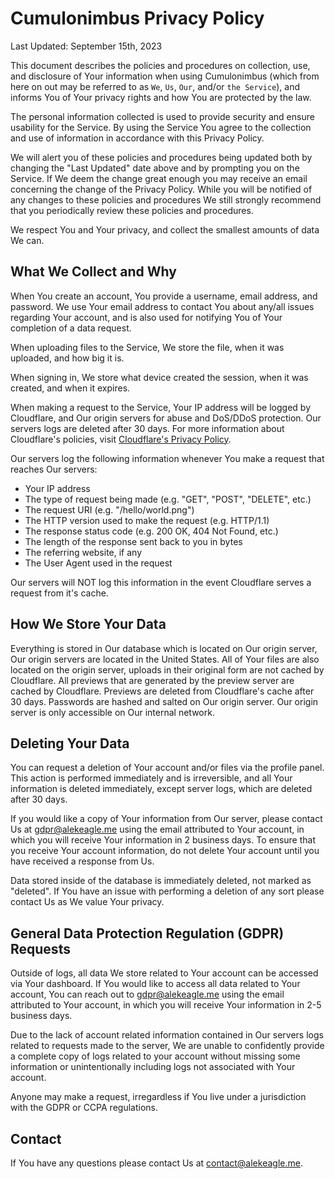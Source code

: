 # Cumulonimbus Privacy Policy

Last Updated: September 15th, 2023

This document describes the policies and procedures on collection, use, and disclosure of Your information when using Cumulonimbus (which from here on out may be referred to as `We`, `Us`, `Our`, and/or `the Service`), and informs You of Your privacy rights and how You are protected by the law.

The personal information collected is used to provide security and ensure usability for the Service. By using the Service You agree to the collection and use of information in accordance with this Privacy Policy.

We will alert you of these policies and procedures being updated both by changing the "Last Updated" date above and by prompting you on the Service. If We deem the change great enough you may receive an email concerning the change of the Privacy Policy. While you will be notified of any changes to these policies and procedures We still strongly recommend that you periodically review these policies and procedures.

We respect You and Your privacy, and collect the smallest amounts of data We can.

## What We Collect and Why

When You create an account, You provide a username, email address, and password. We use Your email address to contact You about any/all issues regarding Your account, and is also used for notifying You of Your completion of a data request.

When uploading files to the Service, We store the file, when it was uploaded, and how big it is.

When signing in, We store what device created the session, when it was created, and when it expires.

When making a request to the Service, Your IP address will be logged by Cloudflare, and Our origin servers for abuse and DoS/DDoS protection. Our servers logs are deleted after 30 days. For more information about Cloudflare's policies, visit [Cloudflare's Privacy Policy](https://www.cloudflare.com/privacypolicy/).

Our servers log the following information whenever You make a request that reaches Our servers:

- Your IP address
- The type of request being made (e.g. "GET", "POST", "DELETE", etc.)
- The request URI (e.g. "/hello/world.png")
- The HTTP version used to make the request (e.g. HTTP/1.1)
- The response status code (e.g. 200 OK, 404 Not Found, etc.)
- The length of the response sent back to you in bytes
- The referring website, if any
- The User Agent used in the request

Our servers will NOT log this information in the event Cloudflare serves a request from it's cache.

## How We Store Your Data

Everything is stored in Our database which is located on Our origin server, Our origin servers are located in the United States. All of Your files are also located on the origin server, uploads in their original form are not cached by Cloudflare. All previews that are generated by the preview server are cached by Cloudflare. Previews are deleted from Cloudflare's cache after 30 days. Passwords are hashed and salted on Our origin server. Our origin server is only accessible on Our internal network.

## Deleting Your Data

You can request a deletion of Your account and/or files via the profile panel. This action is performed immediately and is irreversible, and all Your information is deleted immediately, except server logs, which are deleted after 30 days.

If you would like a copy of Your information from Our server, please contact Us at <gdpr@alekeagle.me> using the email attributed to Your account, in which you will receive Your information in 2 business days. To ensure that you receive Your account information, do not delete Your account until you have received a response from Us.

Data stored inside of the database is immediately deleted, not marked as "deleted". If You have an issue with performing a deletion of any sort please contact Us as We value Your privacy.

## General Data Protection Regulation (GDPR) Requests

Outside of logs, all data We store related to Your account can be accessed via Your dashboard. If You would like to access all data related to Your account, You can reach out to <gdpr@alekeagle.me> using the email attributed to Your account, in which you will receive Your information in 2-5 business days.

Due to the lack of account related information contained in Our servers logs related to requests made to the server, We are unable to confidently provide a complete copy of logs related to your account without missing some information or unintentionally including logs not associated with Your account.

Anyone may make a request, irregardless if You live under a jurisdiction with the GDPR or CCPA regulations.

## Contact

If You have any questions please contact Us at <contact@alekeagle.me>.
